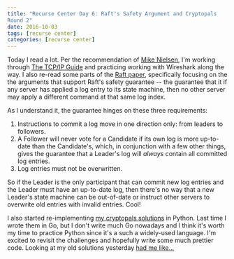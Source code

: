 ```yaml
---
title: "Recurse Center Day 6: Raft's Safety Argument and Cryptopals
Round 2"
date: 2016-10-03
tags: [recurse center]
categories: [recurse center]
---
```


Today I read a lot. Per the recommendation of [Mike
Nielsen](https://github.com/franbulax), I'm working through [The TCP/IP
Guide](http://tcpipguide.com) and practicing working with Wireshark
along the way. I also re-read some parts of the [Raft
paper](https://www.usenix.org/system/files/conference/atc14/atc14-paper-ongaro.pdf),
specifically focusing on the the arguments that support Raft's safety
guarantee -- the guarantee that it if any server has applied a log
entry to its state machine, then no other server may apply a different
command at that same log index.

As I understand it, the guarantee hinges on these three requirements:

1. Instructions to commit a log move in one direction only: from
leaders to followers.
2. A Follower will never vote for a Candidate if its own log is more
up-to-date than the Candidate's, which, in conjunction with a few other
things, gives the guarantee that a Leader's log will *always* contain all
committed log entries.
3. Log entries must not be overwritten.

So if the Leader is the only participant that can commit
new log entries and the Leader must have an up-to-date log, then
there's no way that a new Leader's state machine can be out-of-date
or instruct other servers to overwrite old entries with invalid
entries. Cool!

I also started re-implementing [my cryptopals
solutions](https://github.com/taravancil/cryptopals) in Python. Last
time I wrote them in Go, but I don't write much Go nowadays and I
think it's worth my time to practice Python since it's a such a
widely-used language. I'm excited to revisit the challenges and
hopefully write some much prettier code. Looking at my old solutions
yesterday [had me like...](https://i.imgur.com/PDKLgSY.gif)
